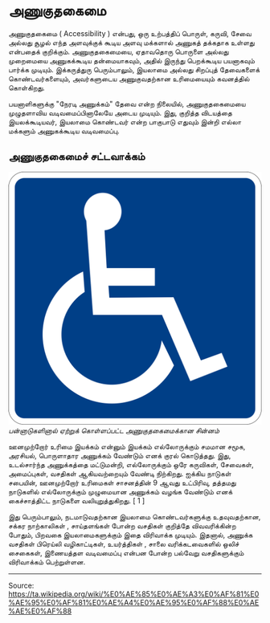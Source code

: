 # அணுகுதகைமை

அணுகுதகைமை ( Accessibility ) என்பது, ஒரு உற்பத்திப் பொருள், கருவி, சேவை அல்லது சூழல் எந்த அளவுக்குக் கூடிய அளவு மக்களால் அணுகத் தக்கதாக உள்ளது என்பதைக் குறிக்கும். அணுகுதகைமையை, ஏதாவதொரு பொருளை அல்லது முறைமையை அணுகக்கூடிய தன்மையாகவும், அதில் இருந்து பெறக்கூடிய பயனாகவும் பார்க்க முடியும். இக்கருத்துரு பெரும்பாலும், இயலாமை அல்லது சிறப்புத் தேவைகளைக் கொண்டவர்களையும், அவர்களுடைய அணுகுவதற்கான உரிமையையும் கவனத்தில் கொள்கிறது.

பயனாளிகளுக்கு "நேரடி அணுக்கம்" தேவை என்ற நிலையில், அணுகுதகைமையை முழுதளாவிய வடிவமைப்பினாலேயே அடைய முடியும். இது, குறித்த விடயத்தை இயலக்கூடியவர், இயலாமை கொண்டவர் என்ற பாகுபாடு எதுவும் இன்றி எல்லா மக்களும் அணுகக்கூடிய வடிவமைப்பு.

## அணுகுதகைமைச் சட்டவாக்கம்

![](../../images/9b647036ff51af39.svg)
*பன்னாடுகளினால் ஏற்றுக் கொள்ளப்பட்ட அணுகுதகைமைக்கான சின்னம்*

ஊனமுற்றோர் உரிமை இயக்கம் என்னும் இயக்கம் எல்லோருக்கும் சமமான சமூக, அரசியல், பொருளாதார அணுக்கம் வேண்டும் எனக் குரல் கொடுத்தது. இது, உடல்சார்ந்த அணுக்கத்தை மட்டுமன்றி, எல்லோருக்கும் ஒரே கருவிகள், சேவைகள், அமைப்புகள், வசதிகள் ஆகியவற்றையும் வேண்டி நிற்கிறது. ஐக்கிய நாடுகள் சபையின், ஊனமுற்றோர் உரிமைகள் சாசனத்தின் 9 ஆவது உட்பிரிவு, தத்தமது நாடுகளில் எல்லோருக்கும் முழுமையான அணுக்கம் வழங்க வேண்டும் எனக் கைச்சாத்திட்ட நாடுகளை வலியுறுத்துகிறது. [ 1 ]

இது பெரும்பாலும், நடமாடுவதற்கான இயலாமை கொண்டவர்களுக்கு உதவுவதற்கான, சக்கர நாற்காலிகள் , சாய்தளங்கள் போன்ற வசதிகள் குறித்தே விவவரிக்கின்ற போதும், பிறவகை இயலாமைகளுக்கும் இதை விரிவாக்க முடியும். இதனால், அணுக்க வசதிகள் பிரெய்லி வழிகாட்டிகள், உயர்த்திகள் , சாலை வரிக்கடவைகளில் ஒலிச் சைகைகள், இணையத்தள வடிவமைப்பு என்பன போன்ற பல்வேறு வசதிகளுக்கும் விரிவாக்கம் பெற்றுள்ளன.

---
Source: https://ta.wikipedia.org/wiki/%E0%AE%85%E0%AE%A3%E0%AF%81%E0%AE%95%E0%AF%81%E0%AE%A4%E0%AE%95%E0%AF%88%E0%AE%AE%E0%AF%88
